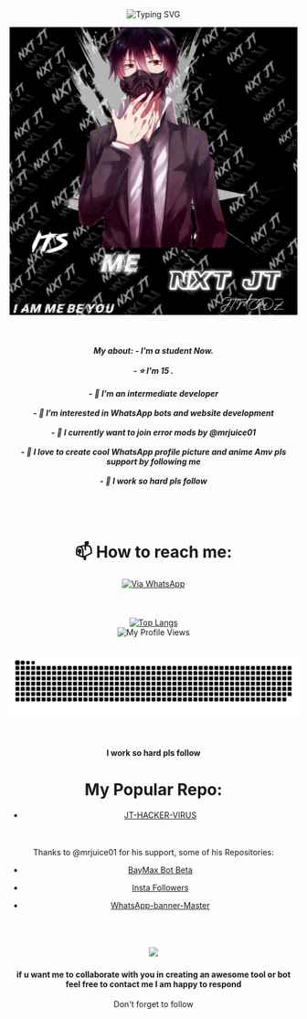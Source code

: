 <div align="center">
    <img
        src="https://readme-typing-svg.herokuapp.com?font=GlossAndBloom&size=30&duration=4997&color=993300&background=FF673200&center=true&vCenter=true&lines=Hey+Bro+Its+me+Timmy+;Nice+To+Meet+;You+;Follow+my+github"
            alt="Typing SVG"
        />


<a href="https://bio.link/timifres"><img align='centre' src='20230122_113239.jpg' width='700"'> </a>


<br/>
<h5> My about:
-  I’m a student Now.
<br>
<br>
- ⭐  I'm 15 .
<br>
<br>
- 🌱 I’m an intermediate developer
<br>
<br>
- 🌱 I’m interested in WhatsApp bots and website development 
<br>
<br>
- 🌱 I currently want to join error mods by @mrjuice01 
<br>
<br>
- 🌱 I love to create cool WhatsApp profile picture and anime Amv pls support by following me
<br>
<br>
- 🌱 I work so hard pls follow
</h5>
<br>
<br>

# 📫 How to reach me:
[![Via WhatsApp](https://img.shields.io/badge/WhatsApp-25D366?style=for-the-badge&logo=whatsapp&logoColor=blue)](https://wa.me/2348050261876?text=Hi%20I%20Am%20From%20GitHub%20i%20follow%20you%20😉😎😊)
<br>
<br>
<br>
<br>
[![Top Langs](https://github-readme-stats.vercel.app/api/top-langs/?username=mrjuice01&layout=compact)](https://github.com/mrjuice01/github-readme-stats)<br>
![My Profile Views](https://gpvc.arturio.dev/mrjuice01)
<br>
<br>
<p align="center">
<img src="https://github.com/Platane/snk/raw/output/github-contribution-grid-snake.svg" alt="nz" width="700"/>
</p>
<br>

#### I work so hard pls follow 

# My Popular Repo:

-   [JT-HACKER-VIRUS](https://github.com/Timmydudew/JT-Hacker-Virus)
<br>
<br>
 Thanks to @mrjuice01 for his support, some of his Repositories:

-   [BayMax Bot Beta](https://github.com/mrjuice01/BayMax-bot-Beta)

-   [Insta Followers](https://github.com/mrjuice01/insfollow)

-   [WhatsApp-banner-Master](https://github.com/mrjuice01/Whatsapp-Bann-Master)

<br>
<br>
<br>


<div align="center">
    <img
        src="https://readme-typing-svg.herokuapp.com?font=GlossAndBloom&size=30&duration=4997&color=993300&background=FF673200&center=true&vCenter=true&lines=Thanks+for+your+visit;+Bye+Have+a+good+Day;+please+follow+me;"
#### If you have any queries or suggestions then you can contact me i will be happy to respond. 
<br>

#### if u want me to collaborate with you in creating an awesome tool or bot feel free to contact me I am happy to respond 





Don't forget to follow 

